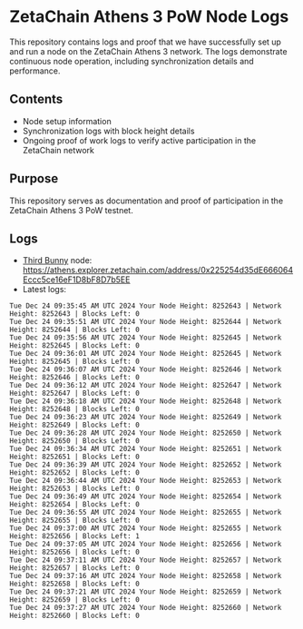 # ZetaChain Athens 3 PoW Node Logs
This repository contains logs and proof that we have successfully set up and run a node on the ZetaChain Athens 3 network. The logs demonstrate continuous node operation, including synchronization details and performance.

## Contents
- Node setup information
- Synchronization logs with block height details
- Ongoing proof of work logs to verify active participation in the ZetaChain network

## Purpose
This repository serves as documentation and proof of participation in the ZetaChain Athens 3 PoW testnet.

## Logs

- [Third Bunny](https://thirdbunny.xyz/) node: https://athens.explorer.zetachain.com/address/0x225254d35dE666064Eccc5ce16eF1D8bF8D7b5EE
- Latest logs:
```
Tue Dec 24 09:35:45 AM UTC 2024 Your Node Height: 8252643 | Network Height: 8252643 | Blocks Left: 0
Tue Dec 24 09:35:51 AM UTC 2024 Your Node Height: 8252644 | Network Height: 8252644 | Blocks Left: 0
Tue Dec 24 09:35:56 AM UTC 2024 Your Node Height: 8252645 | Network Height: 8252645 | Blocks Left: 0
Tue Dec 24 09:36:01 AM UTC 2024 Your Node Height: 8252645 | Network Height: 8252645 | Blocks Left: 0
Tue Dec 24 09:36:07 AM UTC 2024 Your Node Height: 8252646 | Network Height: 8252646 | Blocks Left: 0
Tue Dec 24 09:36:12 AM UTC 2024 Your Node Height: 8252647 | Network Height: 8252647 | Blocks Left: 0
Tue Dec 24 09:36:18 AM UTC 2024 Your Node Height: 8252648 | Network Height: 8252648 | Blocks Left: 0
Tue Dec 24 09:36:23 AM UTC 2024 Your Node Height: 8252649 | Network Height: 8252649 | Blocks Left: 0
Tue Dec 24 09:36:28 AM UTC 2024 Your Node Height: 8252650 | Network Height: 8252650 | Blocks Left: 0
Tue Dec 24 09:36:34 AM UTC 2024 Your Node Height: 8252651 | Network Height: 8252651 | Blocks Left: 0
Tue Dec 24 09:36:39 AM UTC 2024 Your Node Height: 8252652 | Network Height: 8252652 | Blocks Left: 0
Tue Dec 24 09:36:44 AM UTC 2024 Your Node Height: 8252653 | Network Height: 8252653 | Blocks Left: 0
Tue Dec 24 09:36:49 AM UTC 2024 Your Node Height: 8252654 | Network Height: 8252654 | Blocks Left: 0
Tue Dec 24 09:36:55 AM UTC 2024 Your Node Height: 8252655 | Network Height: 8252655 | Blocks Left: 0
Tue Dec 24 09:37:00 AM UTC 2024 Your Node Height: 8252655 | Network Height: 8252656 | Blocks Left: 1
Tue Dec 24 09:37:05 AM UTC 2024 Your Node Height: 8252656 | Network Height: 8252656 | Blocks Left: 0
Tue Dec 24 09:37:11 AM UTC 2024 Your Node Height: 8252657 | Network Height: 8252657 | Blocks Left: 0
Tue Dec 24 09:37:16 AM UTC 2024 Your Node Height: 8252658 | Network Height: 8252658 | Blocks Left: 0
Tue Dec 24 09:37:21 AM UTC 2024 Your Node Height: 8252659 | Network Height: 8252659 | Blocks Left: 0
Tue Dec 24 09:37:27 AM UTC 2024 Your Node Height: 8252660 | Network Height: 8252660 | Blocks Left: 0
```
